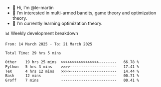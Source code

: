 - 👋 Hi, I’m @le-martin
- 👀 I’m interested in multi-armed bandits, game theory and optimization theory.
- 🌱 I’m currently learning optimization theory.
<!---- 💞️ I’m looking to collaborate on ...
- 📫 How to reach me ...-->

<!---
Tutorial for using WakaTime stats in GitHub profile: https://github.com/athul/waka-readme
-->

📊 Weekly development breakdown
<!--START_SECTION:waka-->

```txt
From: 14 March 2025 - To: 21 March 2025

Total Time: 29 hrs 5 mins

Other    19 hrs 25 mins  >>>>>>>>>>>>>>>>>--------   66.78 %
Python   5 hrs 3 mins    >>>>---------------------   17.41 %
TeX      4 hrs 12 mins   >>>>---------------------   14.44 %
Bash     12 mins         -------------------------   00.71 %
Groff    7 mins          -------------------------   00.41 %
```

<!--END_SECTION:waka-->

<!---
le-martin/le-martin is a ✨ special ✨ repository because its `README.md` (this file) appears on your GitHub profile.
You can click the Preview link to take a look at your changes.
--->
